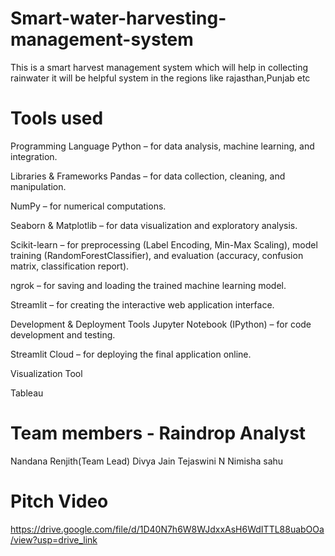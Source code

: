 # Smart-water-harvesting-management-system
This is a smart harvest management system which will help in collecting rainwater it will be helpful system in the regions like rajasthan,Punjab etc
# Tools used
Programming Language
Python – for data analysis, machine learning, and integration.

Libraries & Frameworks
Pandas – for data collection, cleaning, and manipulation.

NumPy – for numerical computations.

Seaborn & Matplotlib – for data visualization and exploratory analysis.

Scikit-learn – for preprocessing (Label Encoding, Min-Max Scaling), model training (RandomForestClassifier), and evaluation (accuracy, confusion matrix, classification report).

ngrok – for saving and loading the trained machine learning model.

Streamlit – for creating the interactive web application interface.

Development & Deployment Tools
Jupyter Notebook (IPython) – for code development and testing.

Streamlit Cloud – for deploying the final application online.

Visualization Tool

Tableau

# Team members - Raindrop Analyst
Nandana Renjith(Team Lead)
Divya Jain 
Tejaswini N
Nimisha sahu
# Pitch Video
https://drive.google.com/file/d/1D40N7h6W8WJdxxAsH6WdITTL88uabOOa/view?usp=drive_link​


